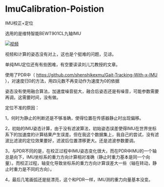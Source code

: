 # ImuCalibration-Poistion

IMU校正+定位

选用的是维特智能BEWT901CL九轴IMU


[![视频]( http://g1.ykimg.com/054202085D079D9E0000012FE702BF7B)](https://v.youku.com/v_show/id_XNDIzMjAzMDA3Mg==.html?spm=a2hzp.8244740.0.0)


视频和计算的姿态没有对上，这也是个挺难的问题，见谅。

单纯IMU定位还有有些困难，有空要读读刘儿兀教授的文章。

使用了PDR中（ https://github.com/shenshikexmu/Gait-Tracking-With-x-IMU ），对速度归0的方法，用四元数不再变动作为速度为0的依据 

姿态没有使用融合算法，加速度噪音挺大，融合后姿态还是有噪音，可能参数需要再调，这需要时间，没有做。

定位不准的原因：

1，何时为静止的判断还是不够准确，使得位置在传感器静止时出现偏移。

2，初始的IMU姿态计算，由于没有滤波算法，初始姿态误差使得IMU在世界坐标系下的加速度的计算结果产生误差。但在我这个数据集上，我自己的尝试，没有滤波比滤波的定位效果要好，滤波后位置漂移更大。还是滤波参数要调。

3，与PDR不同的是，在校正过程中IMU姿态变化很大，而在PDR中IMU的一个轴总是向下，IMU坐标系的重力方向计算相对准确（静止时重力基本是同一个向量）。而校正过程，轴变化导致坐标系的重力方向计算误差大一些（轴在转动，静止时重力是不同的方向）。

4，最后几笔画弧还是挺漂亮，这个和PDR一样，IMU测的重力向量基本没变。
